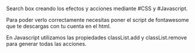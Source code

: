 Search box creando los efectos y acciones mediante #CSS y #Javascript.

Para poder verlo correctamente necesitas poner el script de fontawesome que te descargas con tu cuenta 
en el html.

En Javascript utilizamos las propiedades classList.add y classList.remove para generar todas
las acciones.


